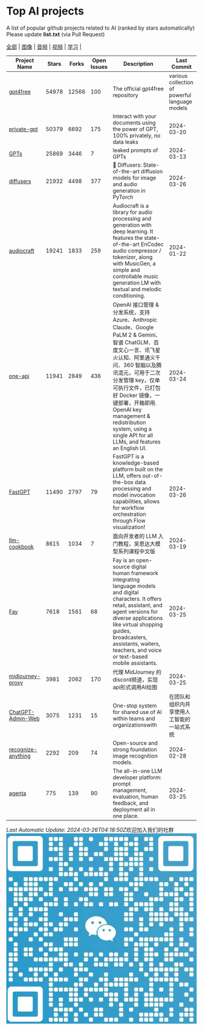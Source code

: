# Top AI projects
A list of popular github projects related to AI (ranked by stars automatically)
Please update **list.txt** (via Pull Request)

<a href="./README.md">全部</a> |   <a href="./READMEpicture.md">图像</a> |   <a href="./READMEaudio.md">音频</a> | <a href="./READMEvideo.md">视频</a> | <a href="./READMElearn.md">学习</a> | 

| Project Name | Stars | Forks | Open Issues | Description | Last Commit |
| ------------ | ----- | ----- | ----------- | ----------- | ----------- |
| [gpt4free](https://github.com/xtekky/gpt4free) | 54978 | 12566 | 100 | The official gpt4free repository | various collection of powerful language models | 2024-03-25 |
| [private-gpt](https://github.com/zylon-ai/private-gpt) | 50379 | 6692 | 175 | Interact with your documents using the power of GPT, 100% privately, no data leaks | 2024-03-20 |
| [GPTs](https://github.com/linexjlin/GPTs) | 25869 | 3446 | 7 | leaked prompts of GPTs | 2024-03-13 |
| [diffusers](https://github.com/huggingface/diffusers) | 21932 | 4498 | 377 | 🤗 Diffusers: State-of-the-art diffusion models for image and audio generation in PyTorch | 2024-03-26 |
| [audiocraft](https://github.com/facebookresearch/audiocraft) | 19241 | 1833 | 259 | Audiocraft is a library for audio processing and generation with deep learning. It features the state-of-the-art EnCodec audio compressor / tokenizer, along with MusicGen, a simple and controllable music generation LM with textual and melodic conditioning. | 2024-01-22 |
| [one-api](https://github.com/songquanpeng/one-api) | 11941 | 2849 | 436 | OpenAI 接口管理 & 分发系统，支持 Azure、Anthropic Claude、Google PaLM 2 & Gemini、智谱 ChatGLM、百度文心一言、讯飞星火认知、阿里通义千问、360 智脑以及腾讯混元，可用于二次分发管理 key，仅单可执行文件，已打包好 Docker 镜像，一键部署，开箱即用. OpenAI key management & redistribution system, using a single API for all LLMs, and features an English UI. | 2024-03-24 |
| [FastGPT](https://github.com/labring/FastGPT) | 11490 | 2797 | 79 | FastGPT is a knowledge-based platform built on the LLM, offers out-of-the-box data processing and model invocation capabilities, allows for workflow orchestration through Flow visualization! | 2024-03-26 |
| [llm-cookbook](https://github.com/datawhalechina/llm-cookbook) | 8615 | 1034 | 7 | 面向开发者的 LLM 入门教程，吴恩达大模型系列课程中文版 | 2024-03-19 |
| [Fay](https://github.com/xszyou/Fay) | 7618 | 1561 | 68 | Fay is an open-source digital human framework integrating language models and digital characters. It offers retail, assistant, and agent versions for diverse applications like virtual shopping guides, broadcasters, assistants, waiters, teachers, and voice or text-based mobile assistants. | 2024-03-25 |
| [midjourney-proxy](https://github.com/novicezk/midjourney-proxy) | 3981 | 2062 | 170 | 代理 MidJourney 的discord频道，实现api形式调用AI绘图 | 2024-03-25 |
| [ChatGPT-Admin-Web](https://github.com/AprilNEA/ChatGPT-Admin-Web) | 3075 | 1231 | 15 | One-stop system for shared use of AI within teams and organizationswith | 在团队和组织内共享使用人工智能的一站式系统 | 2023-12-27 |
| [recognize-anything](https://github.com/xinyu1205/recognize-anything) | 2292 | 209 | 74 | Open-source and strong foundation image recognition models. | 2024-02-28 |
| [agenta](https://github.com/Agenta-AI/agenta) | 775 | 139 | 90 | The all-in-one LLM developer platform: prompt management, evaluation, human feedback, and deployment all in one place. | 2024-03-25 |

*Last Automatic Update: 2024-03-26T04:18:50Z*欢迎加入我们的社群 ![](https://raw.githubusercontent.com/mouuii/picture/master/weichat.jpg) 